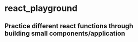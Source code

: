# react_playground

## Practice different react functions through building small components/application
